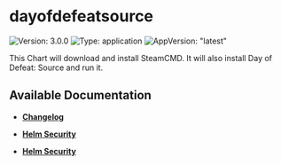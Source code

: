 # dayofdefeatsource

![Version: 3.0.0](https://img.shields.io/badge/Version-3.0.0-informational?style=flat-square) ![Type: application](https://img.shields.io/badge/Type-application-informational?style=flat-square) ![AppVersion: "latest"](https://img.shields.io/badge/AppVersion-"latest"-informational?style=flat-square)

This Chart will download and install SteamCMD. It will also install Day of Defeat: Source and run it.

## Available Documentation

- [**Changelog**](CHANGELOG)

- [**Helm Security**](container-security)

- [**Helm Security**](helm-security)

